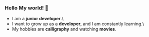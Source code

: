 ### Hello My world! 👋

- I am a **junior developer**.\
- I want to grow up as a **developer**, and I am constantly learning.\
- My hobbies are **calligraphy** and watching **movies**.

<!--
**superbono/superbono** is a ✨ _special_ ✨ repository because its `README.md` (this file) appears on your GitHub profile.

Here are some ideas to get you started:

- 🔭 I’m currently working on ...
- 🌱 I’m currently learning ...
- 👯 I’m looking to collaborate on ...
- 🤔 I’m looking for help with ...
- 💬 Ask me about ...
- 📫 How to reach me: ...
- 😄 Pronouns: ...
- ⚡ Fun fact: ...
-->
